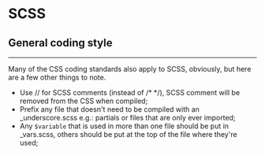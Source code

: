 # SCSS

## General coding style

---

Many of the CSS coding standards also apply to SCSS, obviously, but here are a few other things to note.

- Use // for SCSS comments (instead of /* */), SCSS comment will be removed from the CSS when compiled;
- Prefix any file that doesn't need to be compiled with an _underscore.scss e.g.: partials or files that are only ever imported;
- Any `$variable` that is used in more than one file should be put in _vars.scss, others should be put at the top of the file where they're used;
